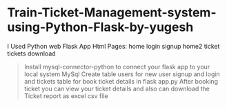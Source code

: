 # Train-Ticket-Management-system-using-Python-Flask-by-yugesh
I Used Python web Flask App 
Html Pages:
home
login
signup
home2
ticket
tickets
download
> Install mysql-connector-python to connect your flask app to your local system MySql
> Create table users for new user signup and login and tickets table for book ticket details in flask app.py
> After booking ticket you can view your ticket details and also can download the Ticket report as excel csv file

